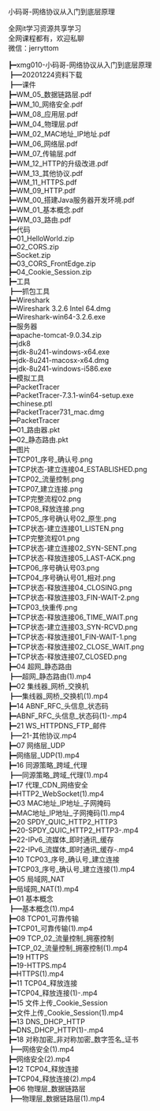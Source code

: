 小码哥-网络协议从入门到底层原理

全网it学习资源共享学习<br>全网课程都有，欢迎私聊<br>微信：jerryttom<br>

┣━xmg010-小码哥-网络协议从入门到底层原理<br> ┣━20201224资料下载<br> ┣━课件<br> ┣━WM_05_数据链路层.pdf<br> ┣━WM_10_网络安全.pdf<br> ┣━WM_08_应用层.pdf<br> ┣━WM_04_物理层.pdf<br> ┣━WM_02_MAC地址_IP地址.pdf<br> ┣━WM_06_网络层.pdf<br> ┣━WM_07_传输层.pdf<br> ┣━WM_12_HTTP的升级改进.pdf<br> ┣━WM_13_其他协议.pdf<br> ┣━WM_11_HTTPS.pdf<br> ┣━WM_09_HTTP.pdf<br> ┣━WM_00_搭建Java服务器开发环境.pdf<br> ┣━WM_01_基本概念.pdf<br> ┣━WM_03_路由.pdf<br> ┣━代码<br> ┣━01_HelloWorld.zip<br> ┣━02_CORS.zip<br> ┣━Socket.zip<br> ┣━03_CORS_FrontEdge.zip<br> ┣━04_Cookie_Session.zip<br> ┣━工具<br> ┣━抓包工具<br> ┣━Wireshark<br> ┣━Wireshark 3.2.6 Intel 64.dmg<br> ┣━Wireshark-win64-3.2.6.exe<br> ┣━服务器<br> ┣━apache-tomcat-9.0.34.zip<br> ┣━jdk8<br> ┣━jdk-8u241-windows-x64.exe<br> ┣━jdk-8u241-macosx-x64.dmg<br> ┣━jdk-8u241-windows-i586.exe<br> ┣━模拟工具<br> ┣━PacketTracer<br> ┣━PacketTracer-7.3.1-win64-setup.exe<br> ┣━chinese.ptl<br> ┣━PacketTracer731_mac.dmg<br> ┣━PacketTracer<br> ┣━01_路由器.pkt<br> ┣━02_静态路由.pkt<br> ┣━图片<br> ┣━TCP01_序号_确认号.png<br> ┣━TCP状态-建立连接04_ESTABLISHED.png<br> ┣━TCP02_流量控制.png<br> ┣━TCP07_建立连接.png<br> ┣━TCP完整流程02.png<br> ┣━TCP08_释放连接.png<br> ┣━TCP05_序号确认号02_原生.png<br> ┣━TCP状态-建立连接01_LISTEN.png<br> ┣━TCP完整流程01.png<br> ┣━TCP状态-建立连接02_SYN-SENT.png<br> ┣━TCP状态-释放连接05_LAST-ACK.png<br> ┣━TCP06_序号确认号03.png<br> ┣━TCP04_序号确认号01_相对.png<br> ┣━TCP状态-释放连接04_CLOSING.png<br> ┣━TCP状态-释放连接03_FIN-WAIT-2.png<br> ┣━TCP03_快重传.png<br> ┣━TCP状态-释放连接06_TIME_WAIT.png<br> ┣━TCP状态-建立连接03_SYN-RCVD.png<br> ┣━TCP状态-释放连接01_FIN-WAIT-1.png<br> ┣━TCP状态-释放连接02_CLOSE_WAIT.png<br> ┣━TCP状态-释放连接07_CLOSED.png<br> ┣━04 超网_静态路由<br> ┣━超网_静态路由(1).mp4<br> ┣━02 集线器_网桥_交换机<br> ┣━集线器_网桥_交换机(1).mp4<br> ┣━14 ABNF_RFC_头信息_状态码<br> ┣━ABNF_RFC_头信息_状态码(1)-.mp4<br> ┣━21 WS_HTTPDNS_FTP_邮件<br> ┣━21-其他协议.mp4<br> ┣━07 网络层_UDP<br> ┣━网络层_UDP(1).mp4<br> ┣━16 同源策略_跨域_代理<br> ┣━同源策略_跨域_代理(1).mp4<br> ┣━17 代理_CDN_网络安全<br> ┣━HTTP2_WebSocket(1).mp4<br> ┣━03 MAC地址_IP地址_子网掩码<br> ┣━MAC地址_IP地址_子网掩码(1).mp4<br> ┣━20 SPDY_QUIC_HTTP2_HTTP3<br> ┣━20-SPDY_QUIC_HTTP2_HTTP3-.mp4<br> ┣━22-IPv6_流媒体_即时通讯_缓存<br> ┣━22-IPv6_流媒体_即时通讯_缓存-.mp4<br> ┣━10 TCP03_序号_确认号_建立连接<br> ┣━TCP03_序号_确认号_建立连接(1).mp4<br> ┣━05 局域网_NAT<br> ┣━局域网_NAT(1).mp4<br> ┣━01 基本概念<br> ┣━基本概念(1).mp4<br> ┣━08 TCP01_可靠传输<br> ┣━TCP01_可靠传输(1).mp4<br> ┣━09 TCP_02_流量控制_拥塞控制<br> ┣━TCP_02_流量控制_拥塞控制(1).mp4<br> ┣━19 HTTPS<br> ┣━19-HTTPS.mp4<br> ┣━HTTPS(1).mp4<br> ┣━11 TCP04_释放连接<br> ┣━TCP04_释放连接(1)-.mp4<br> ┣━15 文件上传_Cookie_Session<br> ┣━文件上传_Cookie_Session(1).mp4<br> ┣━13 DNS_DHCP_HTTP<br> ┣━DNS_DHCP_HTTP(1)-.mp4<br> ┣━18 对称加密_非对称加密_数字签名_证书<br> ┣━网络安全(1).mp4<br> ┣━网络安全(2).mp4<br> ┣━12 TCP04_释放连接<br> ┣━TCP04_释放连接(2).mp4<br> ┣━06 物理层_数据链路层<br> ┣━物理层_数据链路层(1).mp4